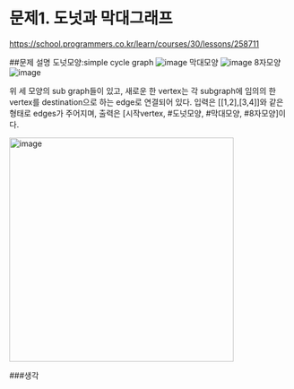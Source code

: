 # 문제1. 도넛과 막대그래프
https://school.programmers.co.kr/learn/courses/30/lessons/258711

##문제 설명
도넛모양:simple cycle graph
![image](https://github.com/user-attachments/assets/011d281f-9d13-4b00-a7cc-0c0fd487bc3e)
막대모양
![image](https://github.com/user-attachments/assets/8fefe073-c5fa-4a88-bec9-750521b8dff6)
8자모양
![image](https://github.com/user-attachments/assets/877a0b36-13e6-45a8-9a6d-eee0e687f39f)

위 세 모양의 sub graph들이 있고, 새로운 한 vertex는 각 subgraph에 임의의 한 vertex를 destination으로 하는 edge로 연결되어 있다.
입력은 [[1,2],[3,4]]와 같은 형태로 edges가 주어지며, 출력은 [시작vertex, #도넛모양, #막대모양, #8자모양]이다.

<img src="https://github.com/user-attachments/assets/877a0b36-13e6-45a8-9a6d-eee0e687f39f" alt="image" width="400">

###생각



